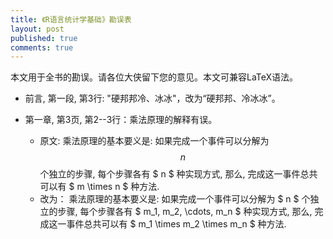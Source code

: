 ```yaml
---
title: 《R语言统计学基础》勘误表
layout: post
published: true
comments: true
---
```


本文用于全书的勘误。请各位大侠留下您的意见。本文可兼容LaTeX语法。
 
 
* 前言, 第一段, 第3行: "硬邦邦冷、冰冰"，改为“硬邦邦、冷冰冰”。

* 第一章, 第3页, 第2--3行：乘法原理的解释有误。
  * 原文:  乘法原理的基本要义是:
  如果完成一个事件可以分解为 $$ n $$ 个独立的步骤, 每个步骤各有 $ n $ 种实现方式, 
  那么, 完成这一事件总共可以有 $ m \times n $ 种方法. 
  * 改为：  乘法原理的基本要义是:
  如果完成一个事件可以分解为 $ n $ 个独立的步骤, 每个步骤各有 $ m_1, m_2, \cdots, m_n $ 种实现方式, 
  那么, 完成这一事件总共可以有 $ m_1 \times m_2 \times m_n $ 种方法. 
